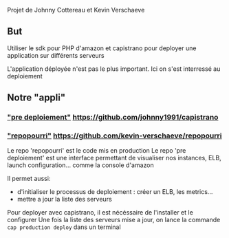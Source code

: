 Projet de Johnny Cottereau et Kevin Verschaeve

## But
Utiliser le sdk pour PHP d'amazon et capistrano pour deployer une application sur différents serveurs

L'application déployée n'est pas le plus important.
Ici on s'est interressé au deploiement

## Notre "appli"
### ["pre deploiement"](https://github.com/johnny1991/capistrano) https://github.com/johnny1991/capistrano
### ["repopourri"](https://github.com/kevin-verschaeve/repopourri) https://github.com/kevin-verschaeve/repopourri

Le repo 'repopourri' est le code mis en production
Le repo 'pre deploiement' est une interface permettant de visualiser nos instances, ELB, launch configuration... comme la console d'amazon

Il permet aussi:
* d'initialiser le processus de deploiement : créer un ELB, les metrics...
* mettre a jour la liste des serveurs

Pour deployer avec capistrano, il est nécéssaire de l'installer et le configurer
Une fois la liste des serveurs mise a jour, on lance la commande `cap production deploy` dans un terminal